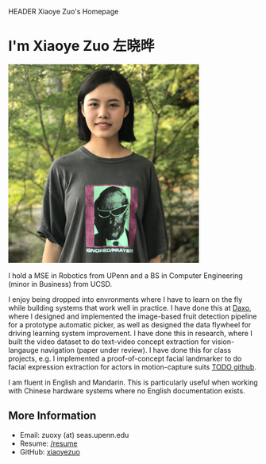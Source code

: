 HEADER Xiaoye Zuo's Homepage

<h1 class="centered">I'm Xiaoye Zuo 左晓晔</h1>

<img class="centered" src="img/profile_pic.jpg" height="400" />

I hold a MSE in Robotics from UPenn and a BS in Computer Engineering (minor in Business) from UCSD.

I enjoy being dropped into envronments where I have to learn on the fly while building systems that work well in practice. I have done this at [Daxo](https://daxo-industries.com/), where I designed and implemented the image-based fruit detection pipeline for a prototype automatic picker, as well as designed the data flywheel for driving learning system improvement. I have done this in research, where I built the video dataset to do text-video concept extraction for vision-langauge navigation (paper under review). I have done this for class projects, e.g. I implemented a proof-of-concept facial landmarker to do facial expression extraction for actors in motion-capture suits [TODO github](link.com). 


I am fluent in English and Mandarin. This is particularly useful when working with Chinese hardware systems where no English documentation exists.


## More Information

 - Email: zuoxy (at) seas.upenn.edu
 - Resume: [/resume](XiaoyeZuoResume.pdf)
 - GitHub: [xiaoyezuo](https://github.com/xiaoyezuo)
